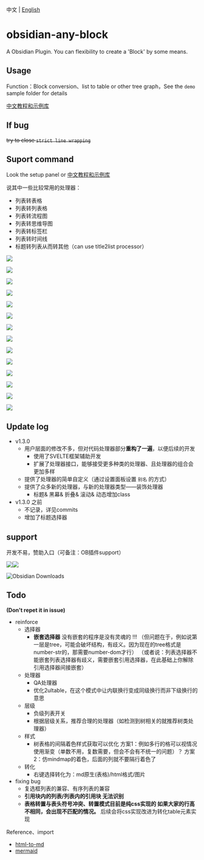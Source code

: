 中文 | [English](README.md)

# obsidian-any-block

A Obsidian Plugin. You can flexibility to create a 'Block' by some means.
 
## Usage

Function：Block conversion、list to table or other tree graph，See the `demo` sample folder for details

[中文教程和示例库](./demo_zh)

## If bug

~~try to close `strict line wrapping`~~

## Suport command

Look the setup panel or [中文教程和示例库](./demo_zh)

说其中一些比较常用的处理器：
- 列表转表格
- 列表转列表格
- 列表转流程图
- 列表转思维导图
- 列表转标签栏
- 列表转时间线
- 标题转列表从而转其他（can use title2list processor）

![](demo/png/list2table.png)

![](demo/png/list2mdtable.png)

![](demo/png/list2tableT.png)

![](demo/png/list2ut.gif)

![](demo/png/list2tab.gif)

![](demo/png/list2mermaid.png)

![](demo/png/list2mindmap.png)

![](demo/png/titleSelector.png)

![](demo/png/addTitle.png)

![](demo/png/scroll.gif)

![](demo/png/overfold.png)

![](demo/png/flod.gif)

![](demo/png/heimu.gif)

![](demo/png/userProcessor.png)

## Update log

- v1.3.0
	- 用户层面的修改不多，但对代码处理器部分**重构了一遍**，以便后续的开发
		- 使用了SVELTE框架辅助开发
		- 扩展了处理器接口，能够接受更多种类的处理器、且处理器的组合会更加多样
	- 提供了处理器的简单自定义（通过设置面板设置 `别名` 的方式）
	- 提供了众多新的处理器，与新的处理器类型——装饰处理器
		- 标题& 黑幕& 折叠& 滚动& 动态增加class
- v1.3.0 之前
	- 不记录，详见commits
	- 增加了标题选择器

## support

开发不易，赞助入口（可备注：OB插件support）

![](demo/png/support_zfb.png)![](demo/png/support_wechat.png)


![Obsidian Downloads](https://img.shields.io/badge/dynamic/json?logo=obsidian&color=%23483699&label=downloads&query=%24%5B%22obsidian-any-block%22%5D.downloads&url=https%3A%2F%2Fraw.githubusercontent.com%2Fobsidianmd%2Fobsidian-releases%2Fmaster%2Fcommunity-plugin-stats.json)

## Todo

**(Don't repet it in issue)**

- reinforce
	- 选择器
		- **嵌套选择器**
		  没有嵌套的程序是没有灵魂的 !!!
		  （但问题在于，例如说第一层是tree，可能会破坏结构，有歧义。因为现在的tree格式是number-str的，那需要number-dom才行）
		  （或者说：列表选择器不能嵌套列表选择器有歧义，需要嵌套引用选择器，在此基础上你解除引用选择器间接嵌套）
	- 处理器
		- QA处理器
		- 优化2ultable，在这个模式中让内联换行变成同级换行而非下级换行的意思
	- 层级
		- 负级列表开关
		- 根据层级关系，推荐合理的处理器（如检测到树相关的就推荐树类处理器）
	- 样式
		- 树表格的间隔着色样式获取可以优化
		  方案1：例如多行的格可以视情况使用渐变（单数不用，复数需要，但会不会有不统一的问题）？
		  方案2：仿mindmap的着色，后面的列就不要隔行着色了
	- 转化
		- 右键选择转化为：md原生(表格)/html格式/图片
- fixing bug
	- 复选框列表的兼容、有序列表的兼容
	- **引用块内的列表/列表内的引用块 无法识别**
	- **表格转置与表头符号冲突、转置模式目前是纯css实现的 如果大家的行高不相同，会出现不匹配的情况。**
	  后续会将css实现改进为转化table元素实现

Reference、import

- [html-to-md](https://github.com/stonehank/html-to-md)
- [mermaid](https://github.com/mermaid-js/mermaid)